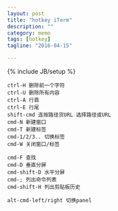 ```yaml
---
layout: post
title: "hotkey iTerm"
description: ""
category: memo
tags: [hotkey]
tagline: "2016-04-15"

---
```

{% include JB/setup %}

    ctrl-H 删除前一个字符
    ctrl-U 删除所有内容
    ctrl-A 行首
    ctrl-E 行尾
    shift-cmd 连按路径货URL 选择路径或URL
    cmd-N 新建窗口
    cmd-T 新建标签
    cmd-1/2/3.. 切换标签
    cmd-W 关闭窗口/标签

    cmd-F 查找
    cmd-D 垂直分屏
    cmd-shift-D 水平分屏
    cmd-; 列出命令列表
    cmd-shift-H 列出剪贴板历史

    alt-cmd-left/right 切换panel
